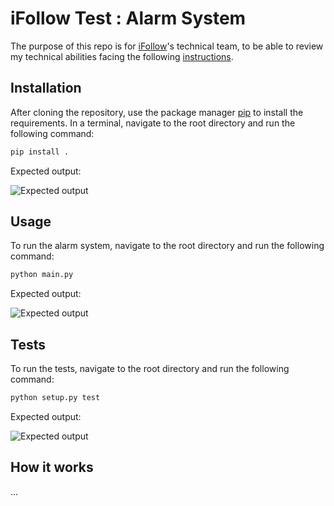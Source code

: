 # iFollow Test : Alarm System

The purpose of this repo is for [iFollow](https://ifollow.fr)'s technical team, to be able to review my technical abilities facing the following [instructions](ifollow_test.pdf).


## Installation

After cloning the repository, use the package manager [pip](https://pip.pypa.io/en/stable/) to install the requirements. In a terminal, navigate to the root directory and run the following command:

```bash
pip install .
```

Expected output:

![Expected output](https://user-images.githubusercontent.com/75702738/231614151-43ad89a1-3301-4cc5-838d-32c7882f7d8d.png)

## Usage

To run the alarm system, navigate to the root directory and run the following command:

```bash
python main.py
```

Expected output:

![Expected output](https://user-images.githubusercontent.com/75702738/231619335-2ab08174-c2f2-4916-b786-74f2576ceb4a.gif)


## Tests

To run the tests, navigate to the root directory and run the following command:

```bash
python setup.py test
```

Expected output:

![Expected output](https://user-images.githubusercontent.com/75702738/231615265-632d8ed9-bb9f-49b3-8498-91dd808767d1.png)


## How it works

...